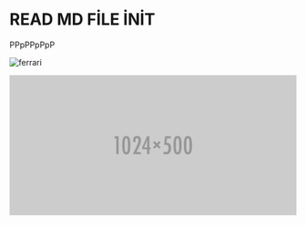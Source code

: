 <h1> READ MD FİLE İNİT </h1>
<p> PPpPPpPpP </p>

![ferrari](https://encrypted-tbn0.gstatic.com/images?q=tbn:ANd9GcQ-YRWCUjo_kO7DIAppYOSEvPaGOx0SGHfMqBbRyF9pikLRXdBPMg "VERY FAST")

![ferrari](https://raw.githubusercontent.com/davitdavut/New-Repo-Test-Now/master/1024x500.png "VERY FAST")
